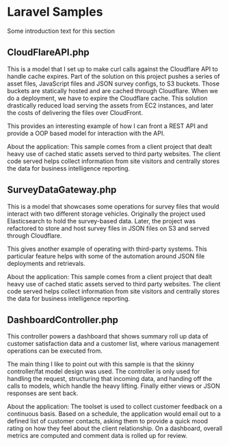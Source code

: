 # Laravel Samples

Some introduction text for this section

## CloudFlareAPI.php
This is a model that I set up to make curl calls against the Cloudflare API to handle cache expires.  Part of the
solution on this project pushes a series of asset files, JavaScript files and JSON survey configs, to S3 buckets.
Those buckets are statically hosted and are cached through Cloudflare. When we do a deployment, we have to expire the
Cloudflare cache. This solution drastically reduced load serving the assets from EC2 instances, and later the costs
of delivering the files over CloudFront. 

This provides an interesting example of how I can front a REST API and provide a OOP based model for interaction with
the API.

About the application:  This sample comes from a client project that dealt heavy use of cached static assets served
to third party websites.  The client code served helps collect information from site visitors and centrally stores the
data for business intelligence reporting. 

## SurveyDataGateway.php
This is a model that showcases some operations for survey files that would interact with two different storage vehicles.
Originally the project used Elasticsearch to hold the survey-based data. Later, the project was refactored to store and
host survey files in JSON files on S3 and served through Cloudflare.

This gives another example of operating with third-party systems. This particular feature helps with some of the
automation around JSON file deployments and retrievals.

About the application:  This sample comes from a client project that dealt heavy use of cached static assets served
to third party websites.  The client code served helps collect information from site visitors and centrally stores the
data for business intelligence reporting. 

## DashboardController.php
This controller powers a dashboard that shows summary roll up data of customer satisfaction data and a customer list,
where various management operations can be executed from.

The main thing I like to point out with this sample is that the skinny controller/fat model design was used. The
controller is only used for handling the request, structuring that incoming data, and handing off the calls to models,
which handle the heavy lifting. Finally either views or JSON responses are sent back.

About the application: The toolset is used to collect customer feedback on a continuous basis. Based on a schedule, the 
application would email out to a defined list of customer contacts, asking them to provide a quick mood rating on how 
they feel about the client relationship. On a dashboard, overall metrics are computed and comment data is rolled up for review.
